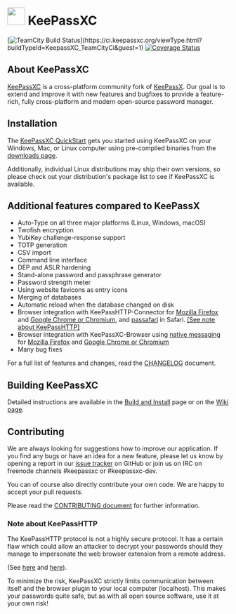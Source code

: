 # <img src="https://keepassxc.org/logo.png" width="40" height="40"/> KeePassXC
[![TeamCity Build Status](https://ci.keepassxc.org/app/rest/builds/buildType:\(id:KeepassXC_TeamCityCi\)/statusIcon?guest=1)](https://ci.keepassxc.org/viewType.html?buildTypeId=KeepassXC_TeamCityCi&guest=1)  [![Coverage Status](https://coveralls.io/repos/github/keepassxreboot/keepassxc/badge.svg)](https://coveralls.io/github/keepassxreboot/keepassxc)

## About KeePassXC
[KeePassXC](https://keepassxc.org) is a cross-platform community fork of
[KeePassX](https://www.keepassx.org/).
Our goal is to extend and improve it with new features and bugfixes
to provide a feature-rich, fully cross-platform and modern
open-source password manager.

## Installation
The [KeePassXC QuickStart](./docs/QUICKSTART.md) gets you started using
KeePassXC on your Windows, Mac, or Linux computer using pre-compiled binaries
from the [downloads page](https://keepassxc.org/download).

Additionally, individual Linux distributions may ship their own versions,
so please check out your distribution's package list to see if KeePassXC is available.

## Additional features compared to KeePassX
- Auto-Type on all three major platforms (Linux, Windows, macOS)
- Twofish encryption
- YubiKey challenge-response support
- TOTP generation
- CSV import
- Command line interface
- DEP and ASLR hardening
- Stand-alone password and passphrase generator
- Password strength meter
- Using website favicons as entry icons
- Merging of databases
- Automatic reload when the database changed on disk
- Browser integration with KeePassHTTP-Connector for
[Mozilla Firefox](https://addons.mozilla.org/en-US/firefox/addon/keepasshttp-connector/) and
[Google Chrome or Chromium](https://chrome.google.com/webstore/detail/keepasshttp-connector/dafgdjggglmmknipkhngniifhplpcldb), and
[passafari](https://github.com/mmichaa/passafari.safariextension/) in Safari. [[See note about KeePassHTTP]](#Note_about_KeePassHTTP)
- Browser integration with KeePassXC-Browser using [native messaging](https://developer.chrome.com/extensions/nativeMessaging) for [Mozilla Firefox](https://addons.mozilla.org/en-US/firefox/addon/keepassxc-browser/) and [Google Chrome or Chromium](https://chrome.google.com/webstore/detail/keepassxc-browser/oboonakemofpalcgghocfoadofidjkkk)
- Many bug fixes

For a full list of features and changes, read the [CHANGELOG](CHANGELOG) document.

## Building KeePassXC

Detailed instructions are available in the [Build and Install](./INSTALL.md)
page or on the [Wiki page](https://github.com/keepassxreboot/keepassxc/wiki/Building-KeePassXC).

## Contributing

We are always looking for suggestions how to improve our application.
If you find any bugs or have an idea for a new feature, please let us know by
opening a report in our [issue tracker](https://github.com/keepassxreboot/keepassxc/issues)
on GitHub or join us on IRC on freenode channels #keepassxc or #keepassxc-dev.

You can of course also directly contribute your own code. We are happy to accept your pull requests.

Please read the [CONTRIBUTING document](.github/CONTRIBUTING.md) for further information.

### Note about KeePassHTTP
The KeePassHTTP protocol is not a highly secure protocol.
It has a certain flaw which could allow an attacker to decrypt your passwords
should they manage to impersonate the web browser extension from a remote address.
<!--intercept communication between a KeePassHTTP server
and PassIFox/chromeIPass over a network connection -->
(See [here](https://github.com/pfn/keepasshttp/issues/258) and [here](https://github.com/keepassxreboot/keepassxc/issues/147)).

To minimize the risk, KeePassXC strictly limits communication between itself
and the browser plugin to your local computer (localhost).
This makes your passwords quite safe,
but as with all open source software, use it at your own risk!
